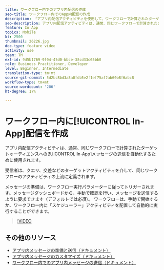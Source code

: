 ```yaml
---
title: ワークフロー内でのアプリ内配信の作成
seo-title: ワークフロー内でのApp内配信の作成
description: 「アプリ内配信アクティビティを使用して、ワークフローで計算されたターゲットオーディエンスへのアプリ内メッセージの送信を自動化する方法を説明します。」
seo-description: アプリ内配信アクティビティは、通常、同じワークフローで計算されたターゲットオーディエンスへのアプリ内メッセージの送信を自動化するために使用されます。
feature: In App
topics: Mobile
kt: 2500
thumbnail: 26226.jpg
doc-type: feature video
activity: use
team: TM
exl-id: 9d5b1769-9f04-45d0-bbce-38cd33c65bb0
role: Business Practitioner, Developer
level: Beginner, Intermediate
translation-type: tm+mt
source-git-commit: 5d2bc8bd3a3a0fdb5e2f1ef75af2ab60b8f6abc8
workflow-type: tm+mt
source-wordcount: '206'
ht-degree: 17%

---
```


# ワークフロー内に[!UICONTROL In-App]配信を作成

アプリ内配信アクティビティは、通常、同じワークフローで計算されたターゲットオーディエンスへの[!UICONTROL In-App]メッセージの送信を自動化するために使用されます。

受信者は、クエリ、交差などのターゲットアクティビティを介して、同じワークフローのアクティビティの上流に定義されます。

メッセージの準備は、ワークフロー実行パラメーターに従ってトリガーされます。メッセージダッシュボードから、手動で確認を行い、メッセージを送信するように要求できます（デフォルトでは必須）。 ワークフローは、手動で開始するか、ワークフロー内に「スケジューラー」アクティビティを配置して自動的に実行することができます。

>[!VIDEO](https://video.tv.adobe.com/v/26226?quality=12)

## その他のリソース

* [アプリ内メッセージの準備と送信（ドキュメント）](https://docs.adobe.com/content/help/en/campaign-standard/using/communication-channels/in-app-messaging/preparing-and-sending-an-in-app-message.html)
* [アプリ内メッセージのカスタマイズ（ドキュメント）](https://docs.adobe.com/content/help/en/campaign-standard/using/communication-channels/in-app-messaging/customizing-an-in-app-message.html)
* [ワークフロー内でのアプリ内メッセージの送信（ドキュメント）](https://docs.adobe.com/content/help/en/campaign-standard/using/managing-processes-and-data/channel-activities/in-app-delivery.html)
